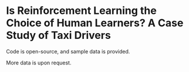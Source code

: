 # Is Reinforcement Learning the Choice of Human Learners? A Case Study of Taxi Drivers

Code is open-source, and sample data is provided. 

More data is upon request.
